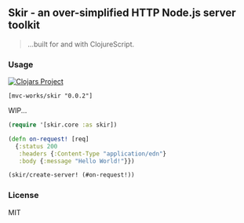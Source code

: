 
Skir - an over-simplified HTTP Node.js server toolkit
----

> ...built for and with ClojureScript.

### Usage

[![Clojars Project](https://img.shields.io/clojars/v/mvc-works/skir.svg)](https://clojars.org/mvc-works/skir)

```
[mvc-works/skir "0.0.2"]
```

WIP...

```clojure
(require '[skir.core :as skir])

(defn on-request! [req]
  {:status 200
   :headers {:Content-Type "application/edn"}
   :body {:message "Hello World!"}})

(skir/create-server! (#on-request!))
```

### License

MIT
